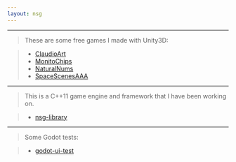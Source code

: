 ```yaml
---
layout: nsg
---
```


***

>These are some free games I made with Unity3D:

>- [ClaudioArt](https://sites.google.com/site/claudioartpuzzle/)
>- [MonitoChips](https://sites.google.com/site/monitochips/)
>- [NaturalNums](https://sites.google.com/site/naturalnum/)
>- [SpaceScenesAAA](https://sites.google.com/site/spaceseries1/)

***

>This is a C++11 game engine and framework that I have been working on.

>- [nsg-library](https://github.com/woodjazz/nsg-library)

***

>Some Godot tests:

>- [godot-ui-test](/tests/godot-ui-test/html/godot-test.html)
